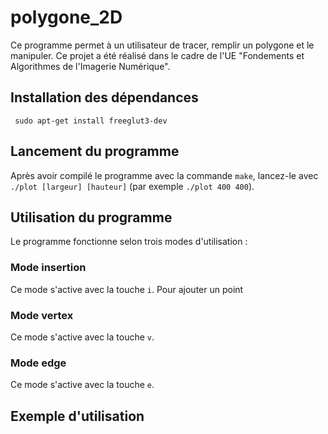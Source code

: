 # polygone_2D

Ce programme permet à un utilisateur de tracer, remplir un polygone et le manipuler. Ce projet a été réalisé dans le cadre de l'UE "Fondements et Algorithmes de l'Imagerie Numérique".

## Installation des dépendances

     sudo apt-get install freeglut3-dev

## Lancement du programme

Après avoir compilé le programme avec la commande `make`, lancez-le avec `./plot [largeur] [hauteur]` (par exemple `./plot 400 400`).

## Utilisation du programme

Le programme fonctionne selon trois modes d'utilisation :

### Mode insertion

Ce mode s'active avec la touche `i`.
Pour ajouter un point

### Mode vertex

Ce mode s'active avec la touche `v`.

### Mode edge

Ce mode s'active avec la touche `e`.

## Exemple d'utilisation

